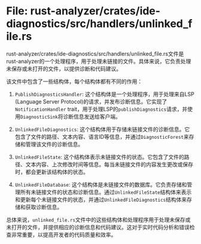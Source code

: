 # File: rust-analyzer/crates/ide-diagnostics/src/handlers/unlinked_file.rs

rust-analyzer/crates/ide-diagnostics/src/handlers/unlinked_file.rs文件是rust-analyzer的一个处理程序，用于处理未链接的文件。具体来说，它负责处理未保存或未打开的文件，以提供诊断和代码建议。

该文件中包含了一些结构体，每个结构体都有不同的作用：

1. `PublishDiagnosticsHandler`: 这个结构体是一个处理程序，用于处理来自LSP (Language Server Protocol)的请求，并发布诊断信息。它实现了`NotificationHandler` trait，用于处理LSP的`publishDiagnostics`请求，并使用`DiagnosticSink`将诊断信息发送给客户端。

2. `UnlinkedFileDiagnostics`: 这个结构体用于存储未链接文件的诊断信息。它包含了文件的路径、文本内容、语言ID等信息，并通过`DiagnosticForest`来存储和管理该文件的诊断信息。

3. `UnlinkedFileState`: 这个结构体表示未链接文件的状态。它包含了文件的路径、文本内容、上次修改时间等信息。每当未链接文件的内容发生更改或保存时，都会更新该结构体的状态。

4. `UnlinkedFileDatabase`: 这个结构体是未链接文件的数据库。它负责存储和管理所有未链接文件的状态和诊断信息。通过`UnlinkedFileState`结构体来表示和更新每个未链接文件的状态，并通过`UnlinkedFileDiagnostics`结构体来存储和获取诊断信息。

总体来说，`unlinked_file.rs`文件中的这些结构体和处理程序用于处理未保存或未打开的文件，并提供相应的诊断信息和代码建议。这对于实时代码分析和错误检查非常重要，以提高开发者的代码质量和效率。

